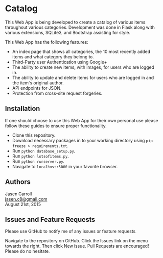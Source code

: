 # Catalog

This Web App is being developed to create a catalog of various items throughout various categories. Development was done in Flask along with various extensions, SQLite3, and Bootstrap assisting for style. 

This Web App has the following features:

* An index page that shows all categories, the 10 most recently added items and what category they belong to.
* Third-Party user Authentication using Google+
* The ability to create new items, with images, for users who are logged in.
* The ability to update and delete items for users who are logged in and the item's original author.
* API endpoints for JSON.
* Protection from cross-site request forgeries.

## Installation

If one should choose to use this Web App for their own personal use please follow these guides to ensure proper functionality.

* Clone this repository.
* Download necessary packages in to your working directory using `pip freeze > requirements.txt`.
* Run `python database_setup.py`.
* Run `python lotsofitems.py`.
* Run `python runserver.py`.
* Navigate to `localhost:5000` in your favorite browser.

## Authors
Jasen Carroll  
jasen.c8@gmail.com  
August 21st, 2015

## Issues and Feature Requests
Please use GitHub to notify me of any issues or feature requests.

Navigate to the repository on GitHub.
Click the Issues link on the menu towards the right.
Then click New issue.
Pull Requests are encouraged! Please do no hesitate.
